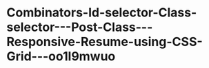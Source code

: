 # Combinators-Id-selector-Class-selector---Post-Class---Responsive-Resume-using-CSS-Grid---oo1l9mwuo
